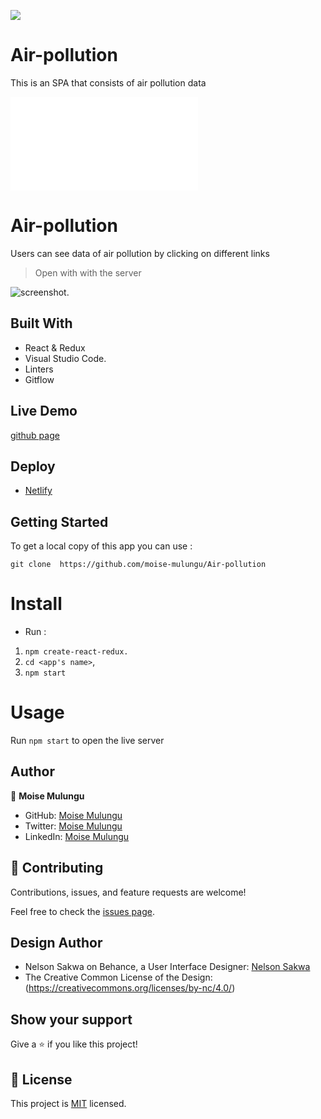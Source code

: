 ![](https://img.shields.io/badge/Microverse-blueviolet)

# Air-pollution
This is an SPA that consists of air pollution data

![](file:///home/moise/Leaderboard-project/dist/index.html)

# Air-pollution
Users can see data of air pollution by clicking on different links


> Open with with the server

![screenshot]().

## Built With

- React & Redux
- Visual Studio Code.
- Linters
- Gitflow

## Live Demo

[github page](https://github.com/moise-mulungu/Air-pollution)

## Deploy 

- [Netlify](https://animated-stroopwafel-ca252e.netlify.app/)

## Getting Started

To get a local copy of this app you can use :
```
git clone  https://github.com/moise-mulungu/Air-pollution
```
# Install

- Run :
1. `npm create-react-redux.`
2. `cd <app's name>`,
3. `npm start`

# Usage

Run `npm start` to open the live server

## Author

👤 **Moise Mulungu**

- GitHub: [Moise Mulungu](https://github.com/moise-mulungu)
- Twitter: [Moise Mulungu](https://twitter.com/moise_mulungu)
- LinkedIn: [Moise Mulungu](https://www.linkedin.com/in/moisemulungu/)

## 🤝 Contributing

Contributions, issues, and feature requests are welcome!

Feel free to check the [issues page](https://github.com/moise-mulungu/Air-pollution/issues).

## Design Author

- Nelson Sakwa on Behance, a User Interface Designer: [Nelson Sakwa](http://sakwadesign.com/)
- The Creative Common License of the Design: (https://creativecommons.org/licenses/by-nc/4.0/)

## Show your support

Give a ⭐️ if you like this project!

## 📝 License

This project is [MIT](./MIT.md) licensed.
 